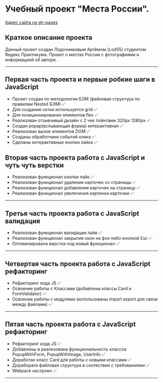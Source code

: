 Учебный проект "Места России".
=====================
[Адрес сайта на gh-pages](https://lod55.github.io/mesto/)

Краткое описание проекта
-----------------------------------
Данный проект создан Лодочниковым Артёмом (Lod55) студентом Яндекс Практикума.
Проект о местах России с фотографиями и информацией об авторе.
***

Первая часть проекта и первые робкие шаги в JavaScript
-----------------------------------
* Проект создан по методологии БЭМ (файловая структура по правилам Nested БЭМ) :white_check_mark:
* Для создания сетки используется grid :white_check_mark:
* Для позиционирования элементов flex :white_check_mark:
* Реализован отзывчивый дизайн с 2 чек пойнтами 320px 1280px :white_check_mark:
* Создан popap(вслывающая форма) интерактивная :white_check_mark:
* Реализован вызов элементов DOM :white_check_mark:
* Созданы обработчики событий клика :white_check_mark:
* Сделаны интерактивные кнопки лайка :white_check_mark:

Вторая часть проекта работа с JavaScript и чуть чуть верстки
-----------------------------------
* Реализован функционал кнопки лайк :white_check_mark:
* Реализован функционал удаления карточек со страницы :white_check_mark:
* Реализован функционал добавления карточек на страницу :white_check_mark:
* Реализован функционал увеличения картинки карточки :white_check_mark:
-----------------------------------

Третья часть проекта работа с JavaScript валидация
-----------------------------------
* Реализован функционал валидации лайв :white_check_mark:
* Реализован функционал закрытия окон на фон либо кнопкой Esc :white_check_mark:
* Оптимизирована верстка под новый функционал :white_check_mark:
-----------------------------------

Четвертая часть проекта работа с JavaScript рефакторинг
-----------------------------------
* Рефакторинг кода JS :white_check_mark:
* Освоение работы с Классами (добавлены классы Card и FormValidator) :white_check_mark:
* Освоение работы с модулями (использованы import export для связи между файлами) :white_check_mark:
-----------------------------------

Пятая часть проекта работа с JavaScript рефакторинг
-----------------------------------
* Рефакторинг кода JS :white_check_mark:
* Добавлены и реализована функциональность классоа PopupWithForm, PopupWithImage, UserInfo :white_check_mark:
* Доработан класс Card для работы с новыми классами :white_check_mark:
* Дорабората файловая структура в соотествии с требованиями :white_check_mark:
* Webpack настроен :white_check_mark:
-----------------------------------

